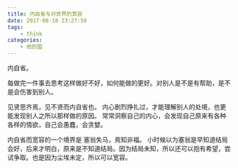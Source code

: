 ```yaml
---
title: 内自省与对世界的宽容
date: 2017-06-18 23:27:59
tags:
    - think
categories:
    - 他的国
---
```


<!-- more -->

内自省。

每做完一件事去思考这样做好不好，如何能做的更好。对别人是不是有帮助，是不是会伤害到别人。

见贤思齐焉，见不贤而内自省也。
内心剧烈挣扎过，才能理解别人的处境，也更能发现别人之所以那样做的原因。
常常洞察自己的内心，会发现自己原来有各种各样的情欲，自己会愚蠢，会贪婪。

内自省而宽容的一个境界是
塞翁失马，焉知非福。
小时候以为塞翁是早知道结局会好，后来才明白，原来是不知道结局。因为结局未知，所以还可以抱有希望，尝试争取。也是因为尘埃未定，所以可以宽容。
